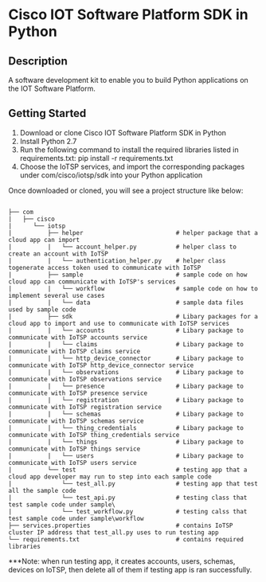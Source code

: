 # Cisco IOT Software Platform SDK in Python

## Description

A software development kit to enable you to build Python applications on the IOT Software Platform.

## Getting Started

1. Download or clone Cisco IOT Software Platform SDK in Python
2. Install Python 2.7
3. Run the following command to install the required libraries listed in requirements.txt:
    pip install -r requirements.txt
4. Choose the IoTSP services, and import the corresponding packages under com/cisco/iotsp/sdk into your Python application

Once downloaded or cloned, you will see a project structure like below:
```shell

├── com
|   ├── cisco
|      └── iotsp
|          ├── helper                          # helper package that a cloud app can import
|          |   └── account_helper.py           # helper class to create an account with IoTSP
|          |   └── authentication_helper.py    # helper class togenerate access token used to communicate with IoTSP
|          ├── sample                          # sample code on how cloud app can communicate with IoTSP's services
|          |   └── workflow                    # sample code on how to implement several use cases
|          |   └── data                        # sample data files used by sample code
|          ├── sdk                             # Libary packages for a cloud app to import and use to communicate with IoTSP services
|          |   └── accounts                    # Libary package to communicate with IoTSP accounts service
|          |   └── claims                      # Libary package to communicate with IoTSP claims service
|          |   └── http_device_connector       # Libary package to communicate with IoTSP http_device_connector service
|          |   └── observations                # Libary package to communicate with IoTSP observations service
|          |   └── presence                    # Libary package to communicate with IoTSP presence service
|          |   └── registration                # Libary package to communicate with IoTSP registration service
|          |   └── schemas                     # Libary package to communicate with IoTSP schemas service
|          |   └── thing_credentials           # Libary package to communicate with IoTSP thing_credentials service
|          |   └── things                      # Libary package to communicate with IoTSP things service
|          |   └── users                       # Libary package to communicate with IoTSP users service
|          └── test                            # testing app that a cloud app developer may run to step into each sample code
|              └── test_all.py                 # testing app that test all the sample code
|              └── test_api.py                 # testing class that test sample code under sample\
|              └── test_workflow.py            # testing calss that test sample code under sample\workflow
├── services.properties                        # contains IoTSP cluster IP address that test_all.py uses to run testing app
└── requirements.txt                           # contains required libraries
```
***Note: when run testing app, it creates accounts, users, schemas, devices on IoTSP, then delete all of them if testing app is ran successfully.
